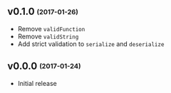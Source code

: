 ## v0.1.0 <sub><sup>(2017-01-26)</sup></sub>
* Remove `validFunction`
* Remove `validString`
* Add strict validation to `serialize` and `deserialize`

## v0.0.0 <sub><sup>(2017-01-24)</sup></sub>
* Initial release
